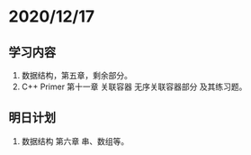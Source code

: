 # 2020/12/17

## 学习内容

1. 数据结构，第五章，剩余部分。
2. C++ Primer 第十一章 关联容器 无序关联容器部分 及其练习题。

## 明日计划

1. 数据结构 第六章 串、数组等。